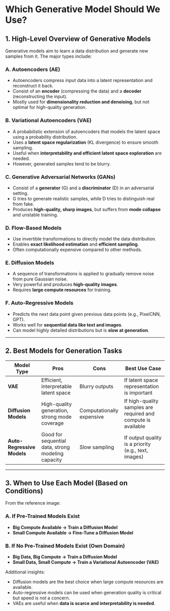 # Which Generative Model Should We Use?

## 1. High-Level Overview of Generative Models

Generative models aim to learn a data distribution and generate new samples from it. The major types include:

### **A. Autoencoders (AE)**
- Autoencoders compress input data into a latent representation and reconstruct it back.
- Consist of an **encoder** (compressing the data) and a **decoder** (reconstructing the input).
- Mostly used for **dimensionality reduction and denoising**, but not optimal for high-quality generation.

### **B. Variational Autoencoders (VAE)**
- A probabilistic extension of autoencoders that models the latent space using a probability distribution.
- Uses a **latent space regularization** (KL divergence) to ensure smooth sampling.
- Useful when **interpretability and efficient latent space exploration** are needed.
- However, generated samples tend to be blurry.

### **C. Generative Adversarial Networks (GANs)**
- Consist of a **generator** (G) and a **discriminator** (D) in an adversarial setting.
- G tries to generate realistic samples, while D tries to distinguish real from fake.
- Produces **high-quality, sharp images**, but suffers from **mode collapse** and unstable training.

### **D. Flow-Based Models**
- Use invertible transformations to directly model the data distribution.
- Enables **exact likelihood estimation** and **efficient sampling**.
- Often computationally expensive compared to other methods.

### **E. Diffusion Models**
- A sequence of transformations is applied to gradually remove noise from pure Gaussian noise.
- Very powerful and produces **high-quality images**.
- Requires **large compute resources** for training.

### **F. Auto-Regressive Models**
- Predicts the next data point given previous data points (e.g., PixelCNN, GPT).
- Works well for **sequential data like text and images**.
- Can model highly detailed distributions but is **slow at generation**.

---

## 2. Best Models for Generation Tasks

| Model Type          | Pros | Cons | Best Use Case |
|---------------------|------|------|--------------|
| **VAE** | Efficient, interpretable latent space | Blurry outputs | If latent space representation is important |
| **Diffusion Models** | High-quality generation, strong mode coverage | Computationally expensive | If high-quality samples are required and compute is available |
| **Auto-Regressive Models** | Good for sequential data, strong modeling capacity | Slow sampling | If output quality is a priority (e.g., text, images) |

---

## 3. When to Use Each Model (Based on Conditions)

From the reference image:

### **A. If Pre-Trained Models Exist**
- **Big Compute Available → Train a Diffusion Model**
- **Small Compute Available → Fine-Tune a Diffusion Model**

### **B. If No Pre-Trained Models Exist (Own Domain)**
- **Big Data, Big Compute → Train a Diffusion Model**
- **Small Data, Small Compute → Train a Variational Autoencoder (VAE)**

Additional insights:
- Diffusion models are the best choice when large compute resources are available.
- Auto-regressive models can be used when generation quality is critical but speed is not a concern.
- VAEs are useful when **data is scarce and interpretability is needed**.
